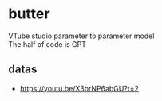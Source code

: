 # butter

VTube studio parameter to parameter model\
The half of code is GPT

## datas

- https://youtu.be/X3brNP6abGU?t=2
